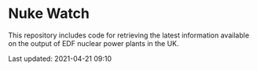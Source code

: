 # Nuke Watch

This repository includes code for retrieving the latest information available on the output of EDF nuclear power plants in the UK.

Last updated: 2021-04-21 09:10
